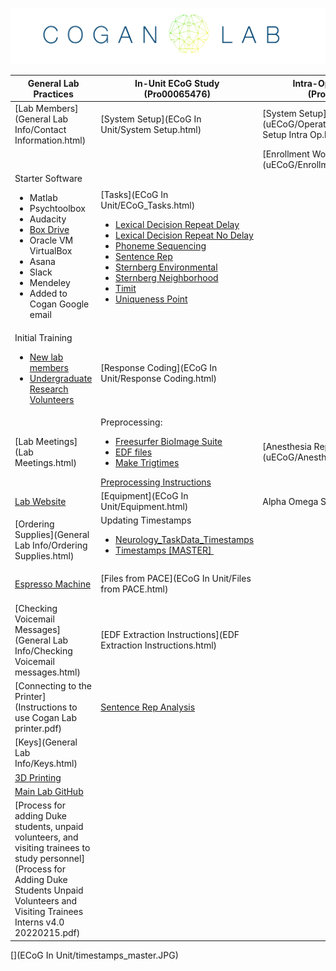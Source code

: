 ![](lab_logo.png)

| **General Lab Practices**                                                                                                                                                                                                                                | **In-Unit ECoG Study (Pro00065476)**                                                                                                                                                                                                                                                                                                                                                                                                                                                                                                                                                                                                                                                                                       | **Intra-Op µECoG Study (Pro00072892)**                               | **Studying Human Cognition Using EEG (Pro00090492)**                                                                                                                                                                                                                                                                                                                          |
|----------------------------------------------------------------------------------------------------------------------------------------------------------------------------------------------------------------------------------------------------------|----------------------------------------------------------------------------------------------------------------------------------------------------------------------------------------------------------------------------------------------------------------------------------------------------------------------------------------------------------------------------------------------------------------------------------------------------------------------------------------------------------------------------------------------------------------------------------------------------------------------------------------------------------------------------------------------------------------------------|----------------------------------------------------------------------|-------------------------------------------------------------------------------------------------------------------------------------------------------------------------------------------------------------------------------------------------------------------------------------------------------------------------------------------------------------------------------|
| [Lab Members](General Lab Info/Contact Information.html)                                                                                                                                                                                                 | [System Setup](ECoG In Unit/System Setup.html)                                                                                                                                                                                                                                                                                                                                                                                                                                                                                                                                                                                                                                                                             | [System Setup](uECoG/Operation/Equipment/System Setup Intra Op.html) | System Setup                                                                                                                                                                                                                                                                                                                                                                  |
|                                                                                                                                                                                                                                                          |                                                                                                                                                                                                                                                                                                                                                                                                                                                                                                                                                                                                                                                                                                                            | [Enrollment Workflow](uECoG/Enrollment Workflow.pdf)                 |                                                                                                                                                                                                                                                                                                                                                                               |
| Starter Software <ul><li>Matlab</li><li>Psychtoolbox</li><li>Audacity</li><li><a href="Box Drive.html">Box Drive</a></li><li>Oracle VM VirtualBox</li><li>Asana</li><li>Slack</li><li>Mendeley&nbsp;</li><li>Added to Cogan Google email</li></ul>       | [Tasks](ECoG In Unit/ECoG_Tasks.html) <ul><li><a href="ECoG In Unit/Lexical Decision Repeat Delay.html">Lexical Decision Repeat Delay</a></li><li><a href="ECoG In Unit/Lexical Decision Repeat No Delay.html">Lexical Decision Repeat No Delay</a></li><li><a href="ECoG In Unit/Phoneme Sequencing.html">Phoneme Sequencing</a></li><li><a href="ECoG In Unit/Sentence Rep.html">Sentence Rep</a></li><li><a href="ECoG In Unit/ECoG_SternbergEnvironment.html">Sternberg Environmental</a></li><li><a href="ECoG In Unit/ECoG_SternbergNeighborhood.html">Sternberg Neighborhood</a></li><li><a href="ECoG In Unit/Timit.html">Timit</a></li><li><a href="ECoG In Unit/Uniqueness Point.html">Uniqueness Point</a></li> |                                                                      | Tasks <ul><li><a href="EEG/Environmental Sternberg.html">Sternberg Environmental</a></li><li><a href="EEG/Neighborhood Sternberg.html">Sternberg Neighborhood</a></li><li><a href="EEG/Two Beeps.html">TwoBeeps</a></li><li><a href="EEG/Checkerboard Contrast Combo.html">Checkerboard Contrast Combo</a></li><li><a href="EEG/Jaw Movement.html">Jaw Movement</a></li></ul> |
| Initial Training <ul><li><a href="General Lab Info/New Lab Members.html">New lab members</a></li><li><a href="General Lab Info/Undergraduate Research Volunteers/Undergraduate Research Volunteers.html">Undergraduate Research Volunteers</a></li></ul> | [Response Coding](ECoG In Unit/Response Coding.html)                                                                                                                                                                                                                                                                                                                                                                                                                                                                                                                                                                                                                                                                       |                                                                      | [Visit 1: EEG](EEG/EEG Visit 1.html)                                                                                                                                                                                                                                                                                                                                          |
| [Lab Meetings](Lab Meetings.html)                                                                                                                                                                                                                        | Preprocessing: <ul><li><a href="ECoG In Unit/Freesurfer BioImage Suite.html">Freesurfer BioImage Suite</a></li><li><a href="ECoG In Unit/Preprocessing_EDFs.html">EDF files</a></li><li><a href="ECoG In Unit/Make Trig Times.html">Make Trigtimes</a></li></ul><a href="ECoG In Unit/Preprocessing Instructions.html" search_id="undefined">Preprocessing Instructions</a>                                                                                                                                                                                                                                                                                                                                                | [Anesthesia Report Log](uECoG/Anesthesia Report Log.html)            | Visit 2: MRI [Safety Screening Form](EEG/90492_MR_Screening_Form.pdf)                                                                                                                                                                                                                                                                                                         |
| [Lab Website](https://www.coganlab.org/)                                                                                                                                                                                                                 | [Equipment](ECoG In Unit/Equipment.html)                                                                                                                                                                                                                                                                                                                                                                                                                                                                                                                                                                                                                                                                                   | Alpha Omega System                                                   | [CapTrak](EEG/CapTrak.html)                                                                                                                                                                                                                                                                                                                                                   |
| [Ordering Supplies](General Lab Info/Ordering Supplies.html)                                                                                                                                                                                             | Updating Timestamps <ul><li><a href="ECoG In Unit/Neurology Time Stamps.html">Neurology_TaskData_Timestamps</a></li><li><a href="ECoG In Unit/Timestamps Master.html" search_id="undefined">Timestamps [MASTER]&nbsp;</a></li></ul><a href="ECoG In Unit/timestamps_master.JPG" search_id="undefined"></a>                                                                                                                                                                                                                                                                                                                                                                                                                 |                                                                      | [Source Localization](Data Analysis.html)                                                                                                                                                                                                                                                                                                                                     |
| [Espresso Machine](http://wysrt.cnwfk.servertrust.com/v/vspfiles/manuals/Vetrano_New_Owners_Manual.pdf)                                                                                                                                                  | [Files from PACE](ECoG In Unit/Files from PACE.html)                                                                                                                                                                                                                                                                                                                                                                                                                                                                                                                                                                                                                                                                       |                                                                      | [Brain Stimulation Research Center (BSRC) Policies](EEG/BSRC Policies and procedures.pdf)                                                                                                                                                                                                                                                                                     |
| [Checking Voicemail Messages](General Lab Info/Checking Voicemail messages.html)                                                                                                                                                                         | [EDF Extraction Instructions](EDF Extraction Instructions.html)                                                                                                                                                                                                                                                                                                                                                                                                                                                                                                                                                                                                                                                            |                                                                      | [Accessing BIAC Data](EEG/MRI_Structural_Images/Accessing BIAC data.html)                                                                                                                                                                                                                                                                                                     |
| [Connecting to the Printer](Instructions to use Cogan Lab printer.pdf)                                                                                                                                                                                   | [Sentence Rep Analysis](https://github.com/coganlab/SentenceRep_analysis)                                                                                                                                                                                                                                                                                                                                                                                                                                                                                                                                                                                                                                                  |                                                                      |                                                                                                                                                                                                                                                                                                                                                                               |
| [Keys](General Lab Info/Keys.html)                                                                                                                                                                                                                       |                                                                                                                                                                                                                                                                                                                                                                                                                                                                                                                                                                                                                                                                                                                            |                                                                      |                                                                                                                                                                                                                                                                                                                                                                               |
| [3D Printing](/w/file/137104788/3D_Printing_3DprinterOS.pptx)                                                                                                                                                                                            |                                                                                                                                                                                                                                                                                                                                                                                                                                                                                                                                                                                                                                                                                                                            |                                                                      |                                                                                                                                                                                                                                                                                                                                                                               |
| [Main Lab GitHub](https://github.com/coganlab/IEEG_Pipelines)                                                                                                                                                                                            |                                                                                                                                                                                                                                                                                                                                                                                                                                                                                                                                                                                                                                                                                                                            |                                                                      |                                                                                                                                                                                                                                                                                                                                                                               |
| [Process for adding Duke students, unpaid volunteers, and visiting trainees to study personnel](Process for Adding Duke Students Unpaid Volunteers and Visiting Trainees Interns v4.0 20220215.pdf)                                                      |                                                                                                                                                                                                                                                                                                                                                                                                                                                                                                                                                                                                                                                                                                                            |                                                                      |                                                                                                                                                                                                                                                                                                                                                                               |


[](ECoG In Unit/timestamps_master.JPG)